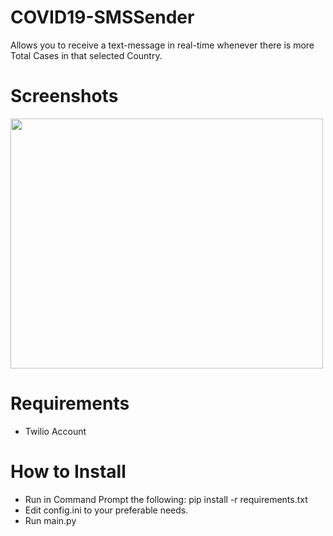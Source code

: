 # COVID19-SMSSender
Allows you to receive a text-message in real-time whenever there is more Total Cases in that selected Country.

# Screenshots
<a href="url"><img src="https://i.imgur.com/pXGl8oE.png" height="400" width="500" ></a>

# Requirements
- Twilio Account

# How to Install
- Run in Command Prompt the following: pip install -r requirements.txt
- Edit config.ini to your preferable needs.
- Run main.py
